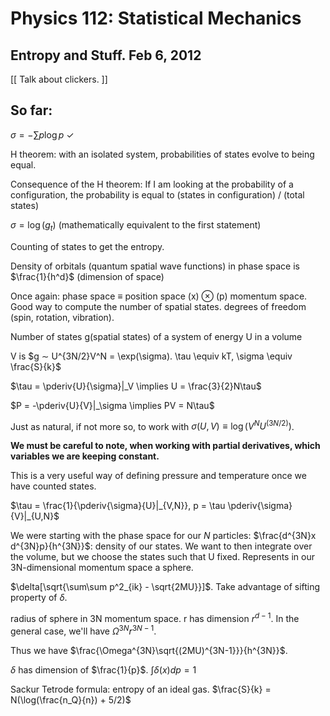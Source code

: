 Physics 112: Statistical Mechanics
==================================
Entropy and Stuff. Feb 6, 2012
------------------------------

[[ Talk about clickers. ]]

So far:
-------

$\sigma = -\sum p \log p$ ✓

H theorem: with an isolated system, probabilities of states evolve to being
equal.

Consequence of the H theorem: If I am looking at the probability of a
configuration, the probability is equal to (states in configuration) /
(total states)

$\sigma = \log (g_t)$ (mathematically equivalent to the first statement)

Counting of states to get the entropy.

Density of orbitals (quantum spatial wave functions) in phase space is
$\frac{1}{h^d}$ (dimension of space)

Once again: phase space $\equiv$ position space (x) $\otimes$ (p) momentum
space. Good way to compute the number of spatial states. degrees of freedom
(spin, rotation, vibration).

Number of states g(spatial states) of a system of energy U in a volume

V is $g ∼ U^{3N/2}V^N = \exp(\sigma). \tau \equiv kT, \sigma \equiv \frac{S}{k}$

$\tau = \pderiv{U}{\sigma}|_V \implies U = \frac{3}{2}N\tau$

$P = -\pderiv{U}{V}|_\sigma \implies PV = N\tau$

Just as natural, if not more so, to work with $\sigma(U,V) \equiv
\log(V^N U^(3N/2))$.

**We must be careful to note, when working with partial derivatives,
  which variables we are keeping constant.**

This is a very useful way of defining pressure and temperature once we have
counted states.

$\tau = \frac{1}{\pderiv{\sigma}{U}|_{V,N}}, p = \tau \pderiv{\sigma}{V}|_{U,N}$

We were starting with the phase space for our $N$ particles: $\frac{d^{3N}x
d^{3N}p}{h^{3N}}$: density of our states. We want to then integrate over
the volume, but we choose the states such that U fixed. Represents in our
3N-dimensional momentum space a sphere.

$\delta[\sqrt{\sum\sum p^2_{ik} - \sqrt{2MU}}]$. Take advantage of sifting
property of $\delta$.

radius of sphere in 3N momentum space. r has dimension $r^{d-1}$. In the
general case, we'll have $\Omega^{3N}r^{3N-1}$.

Thus we have $\frac{\Omega^{3N}\sqrt{(2MU)^{3N-1}}}{h^{3N}}$.

$\delta$ has dimension of $\frac{1}{p}$. $\int \delta(x)dp = 1$

Sackur Tetrode formula: entropy of an ideal gas. $\frac{S}{k} =
N(\log(\frac{n_Q}{n}) + 5/2)$
